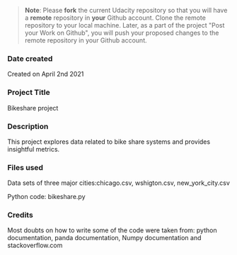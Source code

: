 >**Note**: Please **fork** the current Udacity repository so that you will have a **remote** repository in **your** Github account. Clone the remote repository to your local machine. Later, as a part of the project "Post your Work on Github", you will push your proposed changes to the remote repository in your Github account.

### Date created
Created on April 2nd 2021

### Project Title
Bikeshare project

### Description
This project explores data related to bike share systems and provides insightful metrics.

### Files used
Data sets of three major cities:chicago.csv, wshigton.csv, new_york_city.csv

Python code: bikeshare.py

### Credits
Most doubts on how to write some of the code were taken from: python documentation, panda documentation, Numpy documentation and stackoverflow.com
